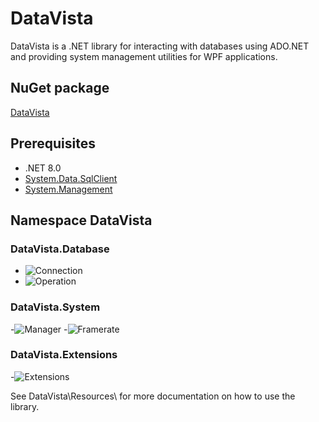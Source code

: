 # DataVista
DataVista is a .NET library for interacting with databases using ADO.NET and providing system management utilities for WPF applications.

## NuGet package
[DataVista](https://www.nuget.org/packages/DataVista/1.0.0)

## Prerequisites
- .NET 8.0
- [System.Data.SqlClient](https://www.nuget.org/packages/System.Data.SqlClient/)
- [System.Management](https://www.nuget.org/packages/System.Management/)

## Namespace DataVista
### DataVista.Database
  - ![Connection](https://github.com/ag-86/DataVista/assets/105457539/9a62d708-9e4e-40fc-b1d9-5ffc41c383d1)
  - ![Operation](https://github.com/ag-86/DataVista/assets/105457539/ce4ddd55-cf38-49a8-bb9d-b4cd0d521dd7)

### DataVista.System
  -![Manager](https://github.com/ag-86/DataVista/assets/105457539/c010615b-fc4e-45b1-946e-383681007683)
  -![Framerate](https://github.com/ag-86/DataVista/assets/105457539/9a589476-c8e3-4edb-93d7-f6ea5ef10ec6)

### DataVista.Extensions
  -![Extensions](https://github.com/ag-86/DataVista/assets/105457539/2e1dc826-d947-426f-a610-7787fc79bb8f)

See DataVista\Resources\ for more documentation on how to use the library.
